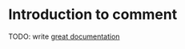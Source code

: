 # Introduction to comment

TODO: write [great documentation](http://jacobian.org/writing/great-documentation/what-to-write/)
